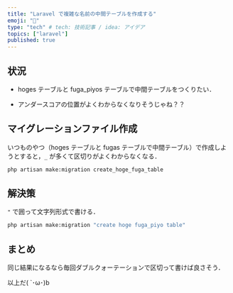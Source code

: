 ```yaml
---
title: "Laravel で複雑な名前の中間テーブルを作成する"
emoji: "🐘"
type: "tech" # tech: 技術記事 / idea: アイデア
topics: ["laravel"]
published: true
---
```


## 状況

- hoges テーブルと fuga_piyos テーブルで中間テーブルをつくりたい．

- アンダースコアの位置がよくわからなくなりそうじゃね？？

## マイグレーションファイル作成

いつものやつ（hoges テーブルと fugas テーブルで中間テーブル）で作成しようとすると，`_` が多くて区切りがよくわからなくなる．

```bash
php artisan make:migration create_hoge_fuga_table
```

## 解決策

`"` で囲って文字列形式で書ける．

```bash
php artisan make:migration "create hoge fuga_piyo table"
```

## まとめ

同じ結果になるなら毎回ダブルクォーテーションで区切って書けば良さそう．

以上だ( `･ω･)b
